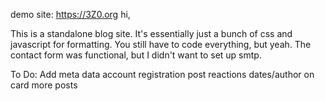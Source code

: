 demo site: https://3Z0.org
hi,

This is a standalone blog site. It's essentially just a bunch of css and javascript for formatting. You still have to code everything, but yeah.
The contact form was functional, but I didn't want to set up smtp. 

To Do:
Add meta data
account registration
post reactions
dates/author on card
more posts
